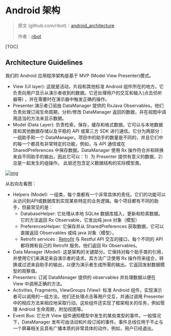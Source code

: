 # Android 架构

> 原文 (github.com/ribot)：[android_architecture](https://github.com/ribot/android-guidelines/blob/master/architecture_guidelines/android_architecture.md)
>
> 作者：[ribot](https://github.com/ribot)

[TOC]

## Architecture Guidelines

我们的 Android 应用程序架构是基于 MVP (Model View Presenter)模式。 

- View (UI layer): 这就是活动，片段和其他标准 Android 组件所在的地方。它负责向用户显示从演示者收到的数据。它还处理用户的交互和输入(点击侦听器等) ，并在需要时在演示器中触发正确的操作。 
- Presenter:演示者订阅由 DataManager 提供的 RxJava Observables。他们负责处理订阅生命周期，分析/修改 DataManager 返回的数据，并在视图中调用适当的方法来显示数据。
- Model (Data Layer): 负责检索，保存，缓存和格式数据。它可以与本地数据库和其他数据存储以及平稳的 API 或第三方 SDK 进行通信。它分为两部分：一组助手和一个 DataManager。项目中的助手的数量是不同的，并且它们中的每一个都具有非常特定的功能，例如，与 API 通信或在 SharedPreferences 中保存数据。DataManager 使用 Rx 操作符合并和转换来自不同助手的输出，因此它可以：1）为 Presenter 提供有意义的数据，2）总是一起发生的组操作。 此层还包含定义数据结构的实际模型类。 

[![img](https://ws1.sinaimg.cn/large/006tKfTcgy1frovtnvnfsj30ne0gj75y.jpg)](https://github.com/ribot/android-guidelines/blob/master/architecture_guidelines/architecture_diagram.png)

从右向左看图：	

- Helpers (Model): 一组类，每个类都有一个非常具体的责任。它们的功能可以从访问到API或数据库到实现某些特定的业务逻辑。每个项目都有不同的助手，但最常见的是：
  - DatabaseHelper: 它处理从本地 SQLite 数据库插入，更新和检索数据。它的方法返回 Rx Observable，它发出纯 java 对象（模型）
  - PreferencesHelper: 它保存并从 SharedPreferences 获取数据，它可以直接返回 Observables 或纯 java 对象（模型）。
  - Retrofit services : [Retrofit](http://square.github.io/retrofit) 与 Restful API 交互的接口，每个不同的 API 都将拥有自己的 Retrofit 服务。他们返回 Rx Observables。
- Data Manager (Model): 这是架构的关键部分。它保持对每个助手类的引用，并使用它们来满足来自演示者的请求。其方法广泛使用 Rx 操作符来组合，转换或过滤来自助手的输出，以便为演示者生成所需的输出。它返回发射数据模型的观察值。
- Presenters: 订阅 DataManager 提供的 observables 并处理数据以便在 View 中调用正确的方法。
- Activities, Fragments, ViewGroups (View): 标准 Android 组件，实现演示者可以调用的一组方法。他们还处理点击等用户交互，并通过调用 Presenter 中的相应方法来相应地采取行动。这些组件还实现了框架相关的任务，例如管理 Android 生命周期，附加视图等。
- Event Bus: 它允许 View 组件通知模型中发生的某些类型的事件。一般情况下，DataManager 发布可由活动和片段订阅的事件。事件总线仅用于不止与一个屏幕相关且具有广播本质的非常具体的动作，例如，用户已经退出。

